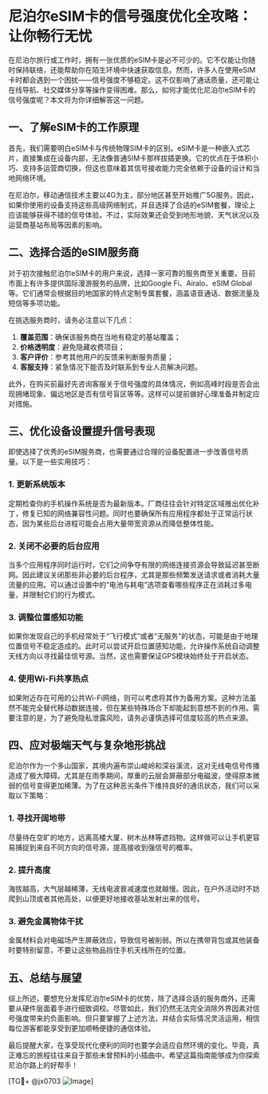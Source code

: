# 尼泊尔eSIM卡的信号强度优化全攻略：让你畅行无忧

在尼泊尔旅行或工作时，拥有一张优质的eSIM卡是必不可少的。它不仅能让你随时保持联络，还能帮助你在陌生环境中快速获取信息。然而，许多人在使用eSIM卡时都会遇到一个困扰——信号强度不够稳定。这不仅影响了通话质量，还可能让在线导航、社交媒体分享等操作变得困难。那么，如何才能优化尼泊尔eSIM卡的信号强度呢？本文将为你详细解答这一问题。

## 一、了解eSIM卡的工作原理

首先，我们需要明白eSIM卡与传统物理SIM卡的区别。eSIM卡是一种嵌入式芯片，直接集成在设备内部，无法像普通SIM卡那样拔插更换。它的优点在于体积小巧、支持多运营商切换，但这也意味着其信号接收能力完全依赖于设备的设计和当地网络环境。

在尼泊尔，移动通信技术主要以4G为主，部分地区甚至开始推广5G服务。因此，如果你使用的设备支持这些高级网络制式，并且选择了合适的eSIM套餐，理论上应该能够获得不错的信号体验。不过，实际效果还会受到地形地貌、天气状况以及运营商基站布局等因素的影响。

## 二、选择合适的eSIM服务商

对于初次接触尼泊尔eSIM卡的用户来说，选择一家可靠的服务商至关重要。目前市面上有许多提供国际漫游服务的品牌，比如Google Fi、Airalo、eSIM Global等。它们通常会根据目的地国家的特点定制专属套餐，涵盖语音通话、数据流量及短信等多项功能。

在挑选服务商时，请务必注意以下几点：
1. **覆盖范围**：确保该服务商在当地有稳定的基站覆盖；
2. **价格透明度**：避免隐藏收费项目；
3. **客户评价**：参考其他用户的反馈来判断服务质量；
4. **客服支持**：紧急情况下能否及时联系到专业人员解决问题。

此外，在购买前最好先咨询客服关于信号强度的具体情况，例如高峰时段是否会出现拥堵现象、偏远地区是否有信号盲区等等。这样可以提前做好心理准备并制定应对措施。

## 三、优化设备设置提升信号表现

即使选择了优秀的eSIM服务商，也需要通过合理的设备配置进一步改善信号质量。以下是一些实用技巧：

### 1. 更新系统版本
定期检查你的手机操作系统是否为最新版本。厂商往往会针对特定区域推出优化补丁，修复已知的网络兼容性问题。同时也要确保所有应用程序都处于正常运行状态，因为某些后台进程可能会占用大量带宽资源从而降低整体性能。

### 2. 关闭不必要的后台应用
当多个应用程序同时运行时，它们之间争夺有限的网络连接资源会导致延迟甚至断网。因此建议关闭那些非必要的后台程序，尤其是那些频繁发送请求或者消耗大量流量的应用。可以通过设置中的“电池与耗电”选项查看哪些程序正在消耗过多电量，并限制它们的行为模式。

### 3. 调整位置感知功能
如果你发现自己的手机经常处于“飞行模式”或者“无服务”的状态，可能是由于地理位置信号不稳定造成的。此时可以尝试开启位置感知功能，允许操作系统自动调整天线方向以寻找最佳信号源。当然，这也需要保证GPS模块始终处于开启状态。

### 4. 使用Wi-Fi共享热点
如果附近存在可用的公共Wi-Fi网络，则可以考虑将其作为备用方案。这种方法虽然不能完全替代移动数据连接，但在某些特殊场合下却能起到意想不到的作用。需要注意的是，为了避免隐私泄露风险，请务必谨慎选择可信度较高的热点来源。

## 四、应对极端天气与复杂地形挑战

尼泊尔作为一个多山国家，其境内遍布崇山峻岭和深谷溪流，这对无线电信号传播造成了极大障碍。尤其是在雨季期间，厚重的云层会屏蔽部分电磁波，使得原本微弱的信号变得更加稀薄。为了在这种恶劣条件下维持良好的通讯状态，我们可以采取以下策略：

### 1. 寻找开阔地带
尽量待在空旷的地方，远离高楼大厦、树木丛林等遮挡物。这样做可以让手机更容易捕捉到来自不同方向的信号源，提高接收到强信号的概率。

### 2. 提升高度
海拔越高，大气层越稀薄，无线电波衰减速度也就越慢。因此，在户外活动时不妨爬到山顶或者其他高处，以便更好地接收基站发射出来的信号。

### 3. 避免金属物体干扰
金属材料会对电磁场产生屏蔽效应，导致信号被削弱。所以在携带背包或其他装备时要特别留意，不要让这些物品挡住手机天线所在的位置。

## 五、总结与展望

综上所述，要想充分发挥尼泊尔eSIM卡的优势，除了选择合适的服务商外，还需要从硬件层面着手进行细致调校。尽管如此，我们仍然无法完全消除外界因素对信号强度带来的负面影响。但只要掌握了上述方法，并结合实际情况灵活运用，相信每位游客都能享受到更加顺畅便捷的通信体验。

最后提醒大家，在享受现代化便利的同时也要学会适应自然环境的变化。毕竟，真正难忘的旅程往往来自于那些未曾预料的小插曲中。希望这篇指南能够成为你探索尼泊尔路上的好帮手！

[TG💪+ @jx0703 ![Image](https://github.com/user-attachments/assets/dbca1d08-cadb-493c-b0ec-ad6f7a83f270)]